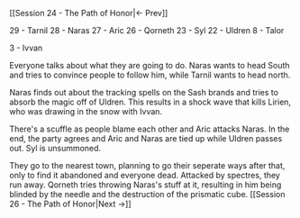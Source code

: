 [[Session 24 - The Path of Honor|<- Prev]]

29 - Tarnil
28 - Naras
27 - Aric
26 - Qorneth
23 - Syl
22 - Uldren
8 - Talor

3 - Ivvan



Everyone talks about what they are going to do. Naras wants to head South and tries to convince people to follow him, while Tarnil wants to head north. 

Naras finds out about the tracking spells on the Sash brands and tries to absorb the magic off of Uldren. This results in a shock wave that kills Lirien, who was drawing in the snow with Ivvan.

There's a scuffle as people blame each other and Aric attacks Naras. In the end, the party agrees and Aric and Naras are tied up while Uldren passes out. 
Syl is unsummoned.

They go to the nearest town, planning to go their seperate ways after that, only to find it abandoned and everyone dead. Attacked by spectres, they run away. Qorneth tries throwing Naras's stuff at it, resulting in him being blinded by the needle and the destruction of the prismatic cube.
[[Session 26 - The Path of Honor|Next ->]]
